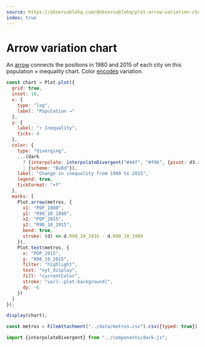 ```yaml
---
source: https://observablehq.com/@observablehq/plot-arrow-variation-chart
index: true
---
```


# Arrow variation chart

An [arrow](https://observablehq.com/plot/marks/arrow) connects the positions in 1980 and 2015 of each city on this population &times; inequality chart. Color [encodes](https://observablehq.com/plot/features/scales) variation.

```js echo
const chart = Plot.plot({
  grid: true,
  inset: 10,
  x: {
    type: "log",
    label: "Population →"
  },
  y: {
    label: "↑ Inequality",
    ticks: 4
  },
  color: {
    type: "diverging",
    ...(dark
      ? {interpolate: interpolateDivergent("#44f", "#f96", {pivot: d3.rgb(NaN, NaN, NaN), back: "#311"})}
      : {scheme: "BuRd"}),
    label: "Change in inequality from 1980 to 2015",
    legend: true,
    tickFormat: "+f"
  },
  marks: [
    Plot.arrow(metros, {
      x1: "POP_1980",
      y1: "R90_10_1980",
      x2: "POP_2015",
      y2: "R90_10_2015",
      bend: true,
      stroke: (d) => d.R90_10_2015 - d.R90_10_1980
    }),
    Plot.text(metros, {
      x: "POP_2015",
      y: "R90_10_2015",
      filter: "highlight",
      text: "nyt_display",
      fill: "currentColor",
      stroke: "var(--plot-background)",
      dy: -6
    })
  ]
});

display(chart);
```

```js echo
const metros = FileAttachment("../data/metros.csv").csv({typed: true});
```

```js echo
import {interpolateDivergent} from "../components/dark.js";
```
